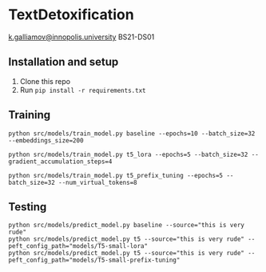 # TextDetoxification

k.galliamov@innopolis.university BS21-DS01

## Installation and setup

1. Clone this repo
2. Run `pip install -r requirements.txt`

## Training
    
```shell
python src/models/train_model.py baseline --epochs=10 --batch_size=32 --embeddings_size=200

python src/models/train_model.py t5_lora --epochs=5 --batch_size=32 --gradient_accumulation_steps=4
    
python src/models/train_model.py t5_prefix_tuning --epochs=5 --batch_size=32 --num_virtual_tokens=8
```

## Testing

```shell
python src/models/predict_model.py baseline --source="this is very rude"
python src/models/predict_model.py t5 --source="this is very rude" --peft_config_path="models/T5-small-lora"
python src/models/predict_model.py t5 --source="this is very rude" --peft_config_path="models/T5-small-prefix-tuning"
```

